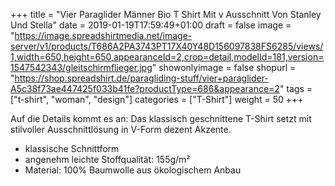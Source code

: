 +++
title = "Vier Paraglider Männer Bio T Shirt Mit v Ausschnitt Von Stanley Und Stella"
date = 2019-01-19T17:59:49+01:00
draft = false
image = "https://image.spreadshirtmedia.net/image-server/v1/products/T686A2PA3743PT17X40Y48D156097838FS6285/views/1,width=650,height=650,appearanceId=2,crop=detail,modelId=181,version=1547542343/gleitschirmflieger.jpg"
showonlyimage = false
shopurl = "https://shop.spreadshirt.de/paragliding-stuff/vier+paraglider-A5c38f73ae447425f033b41fe?productType=686&appearance=2"
tags = ["t-shirt", "woman", "design"]
categories = ["T-Shirt"]
weight = 50
+++

Auf die Details kommt es an: Das klassisch geschnittene T-Shirt setzt mit stilvoller Ausschnittl&#xF6;sung in V-Form dezent Akzente. 
<ul class="listMCE">
<li>klassische Schnittform</li>
<li>angenehm leichte Stoffqualit&#xE4;t: 155g/m&#xB2;</li>
<li>Material: 100% Baumwolle aus &#xF6;kologischem Anbau</li>
</ul>